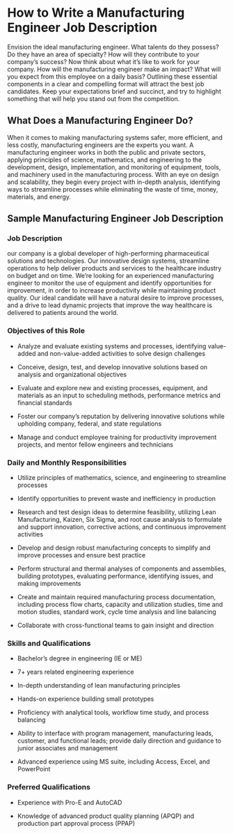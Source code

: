 
# How to Write a Manufacturing Engineer Job Description

Envision the ideal manufacturing engineer. What talents do they possess? Do they have an area of specialty? How will they contribute to your company’s success? Now think about what it’s like to work for your company. How will the manufacturing engineer make an impact? What will you expect from this employee on a daily basis? Outlining these essential components in a clear and compelling format will attract the best job candidates. Keep your expectations brief and succinct, and try to highlight something that will help you stand out from the competition.
## What Does a Manufacturing Engineer Do?

When it comes to making manufacturing systems safer, more efficient, and less costly, manufacturing engineers are the experts you want. A manufacturing engineer works in both the public and private sectors, applying principles of science, mathematics, and engineering to the development, design, implementation, and monitoring of equipment, tools, and machinery used in the manufacturing process. With an eye on design and scalability, they begin every project with in-depth analysis, identifying ways to streamline processes while eliminating the waste of time, money, materials, and energy.
## Sample Manufacturing Engineer Job Description

### Job Description

our company is a global developer of high-performing pharmaceutical solutions and technologies. Our innovative design systems, streamline operations to help deliver products and services to the healthcare industry on budget and on time. We’re looking for an experienced manufacturing engineer to monitor the use of equipment and identify opportunities for improvement, in order to increase productivity while maintaining product quality. Our ideal candidate will have a natural desire to improve processes, and a drive to lead dynamic projects that improve the way healthcare is delivered to patients around the world.

### Objectives of this Role

* Analyze and evaluate existing systems and processes, identifying value-added and non-value-added activities to solve design challenges

* Conceive, design, test, and develop innovative solutions based on analysis and organizational objectives

* Evaluate and explore new and existing processes, equipment, and materials as an input to scheduling methods, performance metrics and financial standards

* Foster our company’s reputation by delivering innovative solutions while upholding company, federal, and state regulations

* Manage and conduct employee training for productivity improvement projects, and mentor fellow engineers and technicians

### Daily and Monthly Responsibilities

* Utilize principles of mathematics, science, and engineering to streamline processes

* Identify opportunities to prevent waste and inefficiency in production

* Research and test design ideas to determine feasibility, utilizing Lean Manufacturing, Kaizen, Six Sigma, and root cause analysis to formulate and support innovation, corrective actions, and continuous improvement activities

* Develop and design robust manufacturing concepts to simplify and improve processes and ensure best practice

* Perform structural and thermal analyses of components and assemblies, building prototypes, evaluating performance, identifying issues, and making improvements

* Create and maintain required manufacturing process documentation, including process flow charts, capacity and utilization studies, time and motion studies, standard work, cycle time analysis and line balancing

* Collaborate with cross-functional teams to gain insight and direction

### Skills and Qualifications

* Bachelor’s degree in engineering (IE or ME)

* 7+ years related engineering experience

* In-depth understanding of lean manufacturing principles

* Hands-on experience building small prototypes

* Proficiency with analytical tools, workflow time study, and process balancing

* Ability to interface with program management, manufacturing leads, customer, and functional leads; provide daily direction and guidance to junior associates and management

* Advanced experience using MS suite, including Access, Excel, and PowerPoint

### Preferred Qualifications

* Experience with Pro-E and AutoCAD

* Knowledge of advanced product quality planning (APQP) and production part approval process (PPAP)
